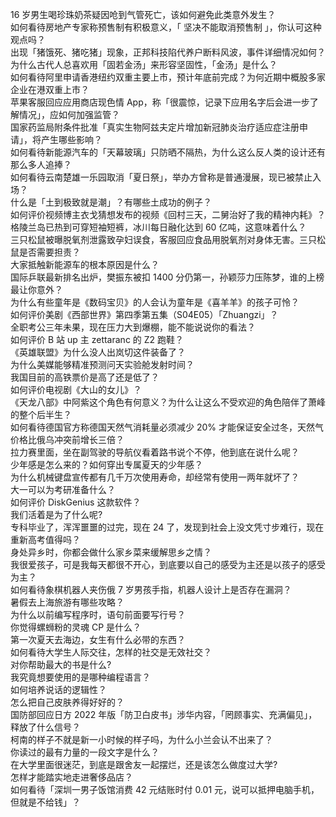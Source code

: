 16 岁男生喝珍珠奶茶疑因呛到气管死亡，该如何避免此类意外发生？  
如何看待房地产专家称预售制有积极意义，「 坚决不能取消预售制 」，你认可这种观点吗？  
出现「猪饿死、猪吃猪」现象，正邦科技陷代养户断料风波，事件详细情况如何？  
为什么古代人总喜欢用「固若金汤」来形容坚固性，「金汤」是什么？  
如何看待阿里申请香港纽约双重主要上市，预计年底前完成？为何近期中概股多家企业在港双重上市？  
苹果客服回应应用商店现色情 App，称「很震惊，记录下应用名字后会进一步了解情况」，应如何加强监管？  
国家药监局附条件批准「真实生物阿兹夫定片增加新冠肺炎治疗适应症注册申请」，将产生哪些影响？  
如何看待新能源汽车的「天幕玻璃」只防晒不隔热，为什么这么反人类的设计还有那么多人追捧？  
如何看待云南楚雄一乐园取消「夏日祭」，举办方曾称是普通漫展，现已被禁止入场？  
什么是「土到极致就是潮」？有哪些土成功的例子？  
如何评价视频博主衣戈猜想发布的视频《回村三天，二舅治好了我的精神内耗》？  
格陵兰岛已热到可穿短袖短裤，冰川每日融化达到 60 亿吨，这意味着什么？  
三只松鼠被曝脱氧剂泄露致孕妇误食，客服回应食品用脱氧剂对身体无害。三只松鼠是否需要担责？  
大家抵触新能源车的根本原因是什么？  
国际乒联最新排名出炉，樊振东被扣 1400 分仍第一，孙颖莎力压陈梦，谁的上榜最让你意外？  
为什么有些童年是《数码宝贝》的人会认为童年是《喜羊羊》的孩子可怜？  
如何评价美剧《西部世界》第四季第五集（S04E05）「Zhuangzi」？  
全职考公三年未果，现在压力大到爆棚，能不能说说你的看法？  
如何评价 B 站 up 主 zettaranc 的 Z2 跑鞋？  
《英雄联盟》为什么没人出岚切这件装备了？  
为什么美媒能够精准预测问天实验舱发射时间？  
我国目前的高铁票价是高了还是低了？  
如何评价电视剧《大山的女儿》？  
《天龙八部》中阿紫这个角色有何意义？为什么让这么不受欢迎的角色陪伴了萧峰的整个后半生？  
如何看待德国官方称德国天然气消耗量必须减少 20% 才能保证安全过冬，天然气价格比俄乌冲突前增长三倍？  
拉力赛里面，坐在副驾驶的导航仪看着路书说个不停，他到底在说什么呢？  
少年感是怎么来的？如何穿出专属夏天的少年感？  
为什么机械键盘宣传都有几千万次使用寿命，却经常有使用一两年就坏了？  
大一可以为考研准备什么？  
如何评价 DiskGenius 这款软件？  
我们活着是为了什么呢?  
专科毕业了，浑浑噩噩的过完，现在 24 了，发现到社会上没文凭寸步难行，现在重新高考值得吗？  
身处异乡时，你都会做什么家乡菜来缓解思乡之情？  
我很爱孩子，可是我每天都很不开心，到底要以自己的感受为主还是以孩子的感受为主？  
如何看待象棋机器人夹伤俄 7 岁男孩手指，机器人设计上是否存在漏洞？  
暑假去上海旅游有哪些攻略？  
为什么以前编写程序时，语句前面要写行号？  
你觉得螺蛳粉的灵魂 CP 是什么？  
第一次夏天去海边，女生有什么必带的东西？  
如何看待大学生人际交往，怎样的社交是无效社交？  
对你帮助最大的书是什么?  
我究竟想要使用的是哪种编程语言？  
如何培养说话的逻辑性？  
怎么把自己皮肤养得好好的？  
国防部回应日方 2022 年版「防卫白皮书」涉华内容，「罔顾事实、充满偏见」，释放了什么信号？  
柯南的样子不就是新一小时候的样子吗，为什么小兰会认不出来了？  
你读过的最有力量的一段文字是什么？  
在大学里面很迷茫，到底是跟舍友一起摆烂，还是该怎么做度过大学?  
怎样才能踏实地走进奢侈品店？  
如何看待「深圳一男子饭馆消费 42 元结账时付 0.01 元，说可以抵押电脑手机，但就是不给钱」？  
